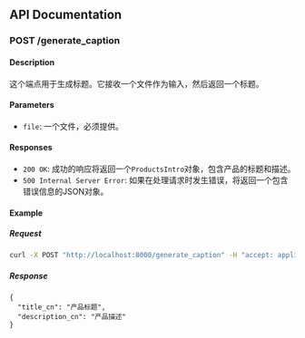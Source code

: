 ## API Documentation

### POST /generate_caption

#### Description

这个端点用于生成标题。它接收一个文件作为输入，然后返回一个标题。

#### Parameters

- `file`: 一个文件，必须提供。

#### Responses

- `200 OK`: 成功的响应将返回一个`ProductsIntro`对象，包含产品的标题和描述。
- `500 Internal Server Error`: 如果在处理请求时发生错误，将返回一个包含错误信息的JSON对象。

#### Example

##### Request

```bash
curl -X POST "http://localhost:8000/generate_caption" -H "accept: application/json" -H "Content-Type: multipart/form-data" -F "file=@file.txt"
```

##### Response

```jsonsdk 
{
  "title_cn": "产品标题",
  "description_cn": "产品描述"
}
```
